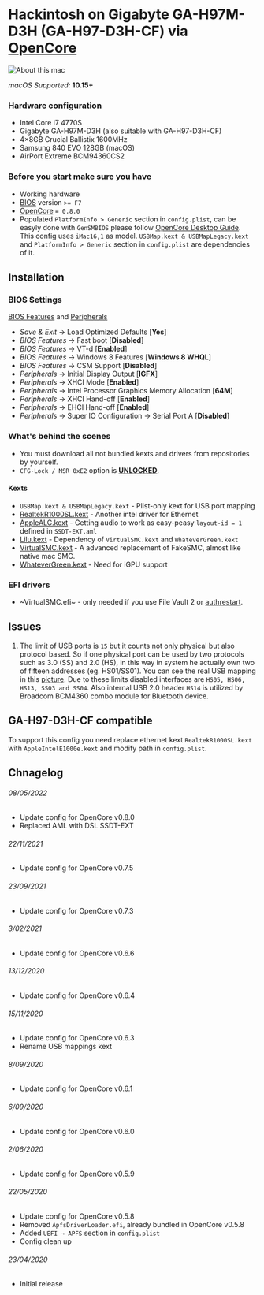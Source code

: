 # Hackintosh on Gigabyte GA-H97M-D3H (GA-H97-D3H-CF) via [OpenCore][opencore]

![About this mac][100]

_macOS Supported:_ **10.15+**

### Hardware configuration

- Intel Core i7 4770S
- Gigabyte GA-H97M-D3H (also suitable with GA-H97-D3H-CF)
- 4×8GB Crucial Ballistix 1600MHz
- Samsung 840 EVO 128GB (macOS)
- AirPort Extreme BCM94360CS2

### Before you start make sure you have

- Working hardware
- [BIOS][bios] version `>= F7`
- [OpenCore][opencore] `= 0.8.0`
- Populated `PlatformInfo > Generic` section in `config.plist`, can be easyly done with `GenSMBIOS` please follow [OpenCore Desktop Guide][ocdg]. This config uses `iMac16,1` as model. `USBMap.kext & USBMapLegacy.kext` and `PlatformInfo > Generic` section in `config.plist` are dependencies of it.

## Installation

### BIOS Settings

[BIOS Features][102] and [Peripherals][103]

- _Save & Exit_ → Load Optimized Defaults [**Yes**]
- _BIOS Features_ → Fast boot [**Disabled**]
- _BIOS Features_ → VT-d [**Enabled**]
- _BIOS Features_ → Windows 8 Features [**Windows 8 WHQL**]
- _BIOS Features_ → CSM Support [**Disabled**]
- _Peripherals_ → Initial Display Output [**IGFX**]
- _Peripherals_ → XHCI Mode [**Enabled**]
- _Peripherals_ → Intel Processor Graphics Memory Allocation [**64M**]
- _Peripherals_ → XHCI Hand-off [**Enabled**]
- _Peripherals_ → EHCI Hand-off [**Enabled**]
- _Peripherals_ → Super IO Configuration → Serial Port A [**Disabled**]

### What's behind the scenes

- You must download all not bundled kexts and drivers from repositories by yourself.
- `CFG-Lock / MSR 0xE2` option is [**UNLOCKED**][104].

#### Kexts

- `USBMap.kext & USBMapLegacy.kext` - Plist-only kext for USB port mapping
- [RealtekR1000SL.kext][realteklanv3] - Another intel driver for Ethernet
- [AppleALC.kext][applealc] - Getting audio to work as easy-peasy `layout-id = 1` defined in `SSDT-EXT.aml`
- [Lilu.kext][lilu] - Dependency of `VirtualSMC.kext` and `WhateverGreen.kext`
- [VirtualSMC.kext][virtualsmc] - A advanced replacement of FakeSMC, almost like native mac SMC.
- [WhateverGreen.kext][whatevergreen] - Need for iGPU support

### EFI drivers

- ~VirtualSMC.efi~ - only needed if you use File Vault 2 or [authrestart][filevault].

## Issues

1. The limit of USB ports is `15` but it counts not only physical but also protocol based. So if one physical port can be used by two protocols such as 3.0 (SS) and 2.0 (HS), in this way in system he actually own two of fifteen addresses (eg. HS01/SS01). You can see the real USB mapping in this [picture][105]. Due to these limits disabled interfaces are `HS05, HS06, HS13, SS03 and SS04`. Also internal USB 2.0 header `HS14` is utilized by Broadcom BCM4360 combo module for Bluetooth device.

## GA-H97-D3H-CF compatible

To support this config you need replace ethernet kext `RealtekR1000SL.kext` with `AppleIntelE1000e.kext` and modify path in `config.plist`.

## Chnagelog

###### 08/05/2022

- Update config for OpenCore v0.8.0
- Replaced AML with DSL SSDT-EXT

###### 22/11/2021

- Update config for OpenCore v0.7.5

###### 23/09/2021

- Update config for OpenCore v0.7.3

###### 3/02/2021

- Update config for OpenCore v0.6.6

###### 13/12/2020

- Update config for OpenCore v0.6.4

###### 15/11/2020

- Update config for OpenCore v0.6.3
- Rename USB mappings kext

###### 8/09/2020

- Update config for OpenCore v0.6.1

###### 6/09/2020

- Update config for OpenCore v0.6.0

###### 2/06/2020

- Update config for OpenCore v0.5.9

###### 22/05/2020

- Update config for OpenCore v0.5.8
- Removed `ApfsDriverLoader.efi`, already bundled in OpenCore v0.5.8
- Added `UEFI → APFS` section in `config.plist`
- Config clean up

###### 23/04/2020

- Initial release

[opencore]: https://github.com/acidanthera/OpenCorePkg
[applealc]: https://github.com/acidanthera/AppleALC
[lilu]: https://github.com/acidanthera/Lilu
[virtualsmc]: https://github.com/acidanthera/VirtualSMC
[whatevergreen]: https://github.com/acidanthera/WhateverGreen
[filevault]: https://lifehacker.com/bypass-a-filevault-password-at-startup-by-rebooting-fro-1686770324
[ocdg]: https://dortania.github.io/OpenCore-Desktop-Guide/config.plist/haswell.html#platforminfo
[realteklanv3]: https://github.com/SergeySlice/RealtekLANv3
[iso_codes]: https://en.wikipedia.org/wiki/ISO_3166-1_alpha-2#Officially_assigned_code_elements
[bios]: https://www.gigabyte.com/Motherboard/GA-H97M-D3H-rev-10/support#support-dl-bios
[100]: https://i.imgur.com/H3B3jVf.png 'Abount this mac'
[101]: https://i.imgur.com/qvrlikU.png 'Intel power gadget'
[102]: https://i.imgur.com/a7BNhng.png 'BIOS Features'
[103]: https://i.imgur.com/eNrUYy8.png 'BIOS Peripherals'
[104]: https://i.imgur.com/7PonWQi.png 'MSR 0xE2 off'
[105]: https://i.imgur.com/VmtWM3U.png 'USB Mapping'
